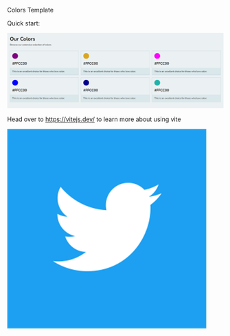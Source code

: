 Colors Template

Quick start:

![Alt text](<Screenshot 2023-12-09 210825.png>)

Head over to https://vitejs.dev/ to learn more about using vite


![Alt text](image.png)

